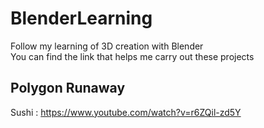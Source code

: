 # BlenderLearning
Follow my learning of 3D creation with Blender <br>
You can find the link that helps me carry out these projects

 ## Polygon Runaway
 Sushi : https://www.youtube.com/watch?v=r6ZQil-zd5Y
